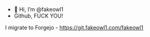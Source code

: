 - 👋 Hi, I’m @fakeowl1
- Github, FUCK YOU! 

I migrate to Forgejo - https://git.fakeowl1.com/fakeowl1
